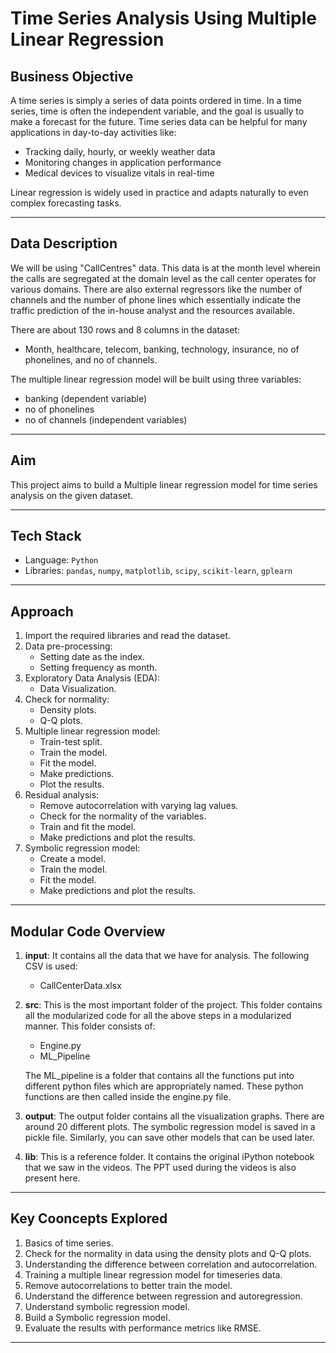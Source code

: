 # Time Series Analysis Using Multiple Linear Regression

## Business Objective

A time series is simply a series of data points ordered in time. In a time series, time is often the independent variable, and the goal is usually to make a forecast for the future. Time series data can be helpful for many applications in day-to-day activities like:

- Tracking daily, hourly, or weekly weather data
- Monitoring changes in application performance
- Medical devices to visualize vitals in real-time

Linear regression is widely used in practice and adapts naturally to even complex forecasting tasks.

---

## Data Description

We will be using "CallCentres" data. This data is at the month level wherein the calls are segregated at the domain level as the call center operates for various domains. There are also external regressors like the number of channels and the number of phone lines which essentially indicate the traffic prediction of the in-house analyst and the resources available.

There are about 130 rows and 8 columns in the dataset:
- Month, healthcare, telecom, banking, technology, insurance, no of phonelines, and no of channels.

The multiple linear regression model will be built using three variables: 
- banking (dependent variable) 
- no of phonelines
- no of channels (independent variables)

---

## Aim

This project aims to build a Multiple linear regression model for time series analysis on the given dataset.

---

## Tech Stack

- Language: `Python`
- Libraries: `pandas`, `numpy`, `matplotlib`, `scipy`, `scikit-learn`, `gplearn`

---

## Approach

1. Import the required libraries and read the dataset.
2. Data pre-processing:
   - Setting date as the index.
   - Setting frequency as month.
3. Exploratory Data Analysis (EDA):
   - Data Visualization.
4. Check for normality:
   - Density plots.
   - Q-Q plots.
5. Multiple linear regression model:
   - Train-test split.
   - Train the model.
   - Fit the model.
   - Make predictions.
   - Plot the results.
6. Residual analysis:
   - Remove autocorrelation with varying lag values.
   - Check for the normality of the variables.
   - Train and fit the model.
   - Make predictions and plot the results.
7. Symbolic regression model:
   - Create a model.
   - Train the model.
   - Fit the model.
   - Make predictions and plot the results.

---

## Modular Code Overview

1. **input**: It contains all the data that we have for analysis. The following CSV is used:
   - CallCenterData.xlsx

2. **src**: This is the most important folder of the project. This folder contains all the modularized code for all the above steps in a modularized manner. This folder consists of:
   - Engine.py
   - ML_Pipeline

   The ML_pipeline is a folder that contains all the functions put into different python files which are appropriately named. These python functions are then called inside the engine.py file.

1. **output**: The output folder contains all the visualization graphs. There are around 20 different plots. The symbolic regression model is saved in a pickle file. Similarly, you can save other models that can be used later.

2. **lib**: This is a reference folder. It contains the original iPython notebook that we saw in the videos. The PPT used during the videos is also present here.

---

## Key Cooncepts Explored

1. Basics of time series.
2. Check for the normality in data using the density plots and Q-Q plots.
3. Understanding the difference between correlation and autocorrelation.
4. Training a multiple linear regression model for timeseries data.
5. Remove autocorrelations to better train the model.
6. Understand the difference between regression and autoregression.
7. Understand symbolic regression model.
8. Build a Symbolic regression model.
9. Evaluate the results with performance metrics like RMSE.

---

